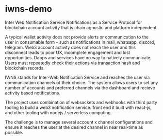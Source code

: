 # iwns-demo

Inter Web Notification Service
Notifications as a Service Protocol for blockchain account activity that is chain agnostic and platform independent

A typical wallet activity does not provide alerts or communication to the user in consumable form - such as notifications in mail, whatsapp, discord, telegram. Web3 account activity does not reach the user and this disconnect leads to poor UX, incomplete engagement and lost opportunities. Dapps and services have no way to natively communicate. Users must repeatedly check their actions via transaction hash and blockchain records.

IWNS stands for Inter-Web Notification Service and reaches the user via communication channels of their choice. The system allows users to set any number of accounts and preferred channels via the dashboard and recieve activity based notifications.

The project uses combination of websockets and webhooks with third party tooling to build a web3 notification service. front end it built with react-js, and other tooling with nodejs / serverless computing. 

The challenge is to manage several account x channel configurations and ensure it reaches the user at the desired channel in near real-time as possible. 
